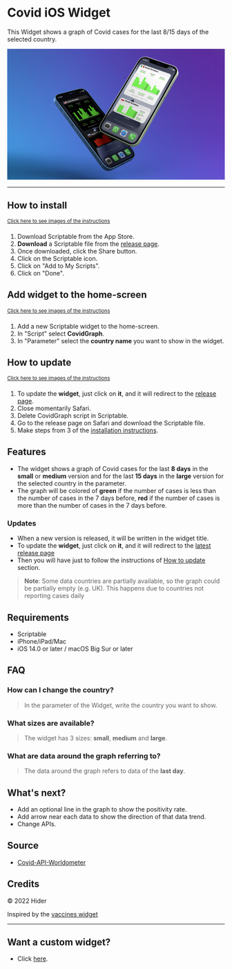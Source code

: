  # Covid iOS Widget
This Widget shows a graph of Covid cases for the last 8/15 days of the selected country. <br>

![Widgets Overview](./img/Mockup.png)

___

## How to install
<sup>[Click here to see images of the instructions](./img/install.md)</sup>

1. Download Scriptable from the App Store.
2. **Download** a Scriptable file from the [release page](https://github.com/Hider-alt/covid-widget/releases/latest).
3. Once downloaded, click the Share button.
4. Click on the Scriptable icon.
5. Click on "Add to My Scripts".
6. Click on "Done".

## Add widget to the home-screen
<sup>[Click here to see images of the instructions](./img/add-to-home.md)</sup>

1. Add a new Scriptable widget to the home-screen.
2. In "Script" select **CovidGraph**.
3. In "Parameter" select the **country name** you want to show in the widget.

## How to update
<sup>[Click here to see images of the instructions](./img/update.md)</sup>

1. To update the **widget**, just click on **it**, and it will redirect to the [release page](https://github.com/Hider-alt/covid-widget/release).
2. Close momentarily Safari.
3. Delete CovidGraph script in Scriptable.
4. Go to the release page on Safari and download the Scriptable file.
5. Make steps from 3 of the [installation instructions](#how-to-install).

## Features
- The widget shows a graph of Covid cases for the last **8 days** in the **small** or **medium** version and 
for the last **15 days** in the **large** version for the selected country in the parameter.
- The graph will be colored of **green** if the number of cases is less than the number of cases in the 7 days before,
**red** if the number of cases is more than the number of cases in the 7 days before.

### Updates
- When a new version is released, it will be written in the widget title.
- To update the **widget**, just click on **it**, and it will redirect to the [latest release page](https://github.com/Hider-alt/covid-widget/release)
- Then you will have just to follow the instructions of [How to update](#how-to-update) section.

> **Note**: Some data countries are partially available, so the graph could be partially empty (e.g. UK).
This happens due to countries not reporting cases daily

## Requirements
- Scriptable
- iPhone/iPad/Mac
- iOS 14.0 or later / macOS Big Sur or later

## FAQ

### How can I change the country?
> In the parameter of the Widget, write the country you want to show.

### What sizes are available?
> The widget has 3 sizes: **small**, **medium** and **large**.

### What are data around the graph referring to?
> The data around the graph refers to data of the **last day**.

## What's next?
- Add an optional line in the graph to show the positivity rate.
- Add arrow near each data to show the direction of that data trend.
- Change APIs.

## Source
- [Covid-API-Worldometer](https://github.com/Hider-alt/Worldometer_Covid_History)

## Credits
© 2022 Hider

Inspired by the [vaccines widget](https://github.com/DerLobi/impfdashboard-scriptable-widget)

___

## Want a custom widget?
- Click [here](https://it.fiverr.com/share/P04gAp).